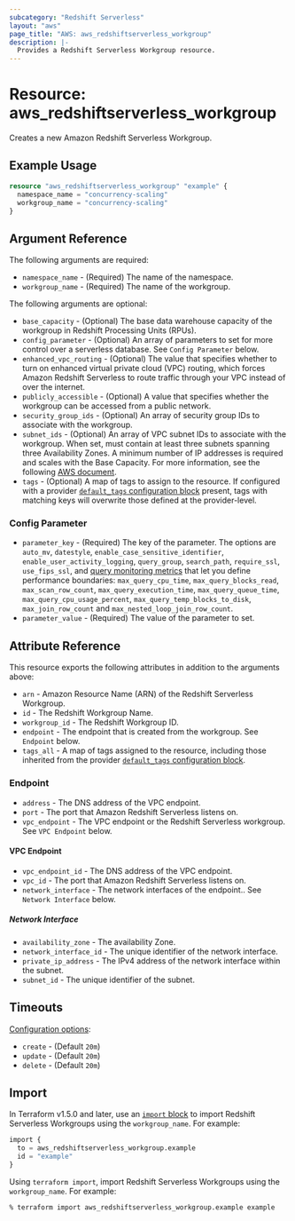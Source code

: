 ```yaml
---
subcategory: "Redshift Serverless"
layout: "aws"
page_title: "AWS: aws_redshiftserverless_workgroup"
description: |-
  Provides a Redshift Serverless Workgroup resource.
---
```


# Resource: aws_redshiftserverless_workgroup

Creates a new Amazon Redshift Serverless Workgroup.

## Example Usage

```terraform
resource "aws_redshiftserverless_workgroup" "example" {
  namespace_name = "concurrency-scaling"
  workgroup_name = "concurrency-scaling"
}
```

## Argument Reference

The following arguments are required:

* `namespace_name` - (Required) The name of the namespace.
* `workgroup_name` - (Required) The name of the workgroup.

The following arguments are optional:

* `base_capacity` - (Optional) The base data warehouse capacity of the workgroup in Redshift Processing Units (RPUs).
* `config_parameter` - (Optional) An array of parameters to set for more control over a serverless database. See `Config Parameter` below.
* `enhanced_vpc_routing` - (Optional) The value that specifies whether to turn on enhanced virtual private cloud (VPC) routing, which forces Amazon Redshift Serverless to route traffic through your VPC instead of over the internet.
* `publicly_accessible` - (Optional) A value that specifies whether the workgroup can be accessed from a public network.
* `security_group_ids` - (Optional) An array of security group IDs to associate with the workgroup.
* `subnet_ids` - (Optional) An array of VPC subnet IDs to associate with the workgroup. When set, must contain at least three subnets spanning three Availability Zones. A minimum number of IP addresses is required and scales with the Base Capacity. For more information, see the following [AWS document](https://docs.aws.amazon.com/redshift/latest/mgmt/serverless-known-issues.html).
* `tags` - (Optional) A map of tags to assign to the resource. If configured with a provider [`default_tags` configuration block](https://registry.terraform.io/providers/hashicorp/aws/latest/docs#default_tags-configuration-block) present, tags with matching keys will overwrite those defined at the provider-level.

### Config Parameter

* `parameter_key` - (Required) The key of the parameter. The options are `auto_mv`, `datestyle`, `enable_case_sensitive_identifier`, `enable_user_activity_logging`, `query_group`, `search_path`, `require_ssl`, `use_fips_ssl`, and [query monitoring metrics](https://docs.aws.amazon.com/redshift/latest/dg/cm-c-wlm-query-monitoring-rules.html#cm-c-wlm-query-monitoring-metrics-serverless) that let you define performance boundaries: `max_query_cpu_time`, `max_query_blocks_read`, `max_scan_row_count`, `max_query_execution_time`, `max_query_queue_time`, `max_query_cpu_usage_percent`, `max_query_temp_blocks_to_disk`, `max_join_row_count` and `max_nested_loop_join_row_count`.
* `parameter_value` - (Required) The value of the parameter to set.

## Attribute Reference

This resource exports the following attributes in addition to the arguments above:

* `arn` - Amazon Resource Name (ARN) of the Redshift Serverless Workgroup.
* `id` - The Redshift Workgroup Name.
* `workgroup_id` - The Redshift Workgroup ID.
* `endpoint` - The endpoint that is created from the workgroup. See `Endpoint` below.
* `tags_all` - A map of tags assigned to the resource, including those inherited from the provider [`default_tags` configuration block](https://registry.terraform.io/providers/hashicorp/aws/latest/docs#default_tags-configuration-block).

### Endpoint

* `address` - The DNS address of the VPC endpoint.
* `port` - The port that Amazon Redshift Serverless listens on.
* `vpc_endpoint` - The VPC endpoint or the Redshift Serverless workgroup. See `VPC Endpoint` below.

#### VPC Endpoint

* `vpc_endpoint_id` - The DNS address of the VPC endpoint.
* `vpc_id` - The port that Amazon Redshift Serverless listens on.
* `network_interface` - The network interfaces of the endpoint.. See `Network Interface` below.

##### Network Interface

* `availability_zone` - The availability Zone.
* `network_interface_id` - The unique identifier of the network interface.
* `private_ip_address` - The IPv4 address of the network interface within the subnet.
* `subnet_id` - The unique identifier of the subnet.

## Timeouts

[Configuration options](https://developer.hashicorp.com/terraform/language/resources/syntax#operation-timeouts):

- `create` - (Default `20m`)
- `update` - (Default `20m`)
- `delete` - (Default `20m`)

## Import

In Terraform v1.5.0 and later, use an [`import` block](https://developer.hashicorp.com/terraform/language/import) to import Redshift Serverless Workgroups using the `workgroup_name`. For example:

```terraform
import {
  to = aws_redshiftserverless_workgroup.example
  id = "example"
}
```

Using `terraform import`, import Redshift Serverless Workgroups using the `workgroup_name`. For example:

```console
% terraform import aws_redshiftserverless_workgroup.example example
```

